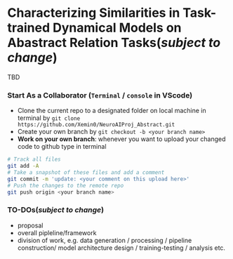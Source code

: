 # Characterizing Similarities in Task-trained Dynamical Models on Abastract Relation Tasks(*subject to change*)
TBD

### Start As a Collaborator (`Terminal` / `console` in VScode)
- Clone the current repo to a designated folder on local machine in terminal by `git clone https://github.com/Xemin0/NeuroAIProj_Abstract.git`
- Create your own branch by `git checkout -b <your branch name>`
- **Work on your own branch**: whenever you want to upload your changed code to github type in terminal
```bash
# Track all files
git add -A 
# Take a snapshot of these files and add a comment
git commit -m 'update: <your comment on this upload here>'
# Push the changes to the remote repo
git push origin <your branch name>
```

### TO-DOs(*subject to change*)
- proposal
- overall pipleline/framework
- division of work, e.g. data generation / processing / pipeline construction/ model architecture design / training-testing / analysis etc.

